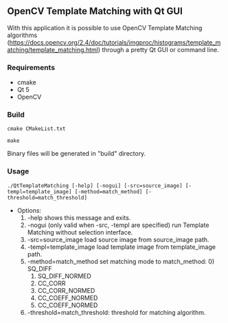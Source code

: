 ## OpenCV Template Matching with Qt GUI

With this application it is possible to use OpenCV Template Matching algorithms (https://docs.opencv.org/2.4/doc/tutorials/imgproc/histograms/template_matching/template_matching.html)
through a pretty Qt GUI or command line.

### Requirements

* cmake
* Qt 5
* OpenCV 

### Build
```
cmake CMakeList.txt
```
```
make
```

Binary files will be generated in "build" directory.

### Usage
```
./QtTemplateMatching [-help] [-nogui] [-src=source_image] [-templ=template_image] [-method=match_method] [-threshold=match_threshold]
```
* Options:
    1. -help shows this message and exits.
    2. -nogui (only valid when -src, -templ are specified) run Template Matching without selection interface.
    3. -src=source_image load source image from source_image path.
    4. -templ=template_image load template image from template_image path.
    5. -method=match_method set matching mode to match_method:
        0) SQ_DIFF
        1) SQ_DIFF_NORMED
        2) CC_CORR
        3) CC_CORR_NORMED
        4) CC_COEFF_NORMED
        5) CC_COEFF_NORMED
    6. -threshold=match_threshold: threshold for matching algorithm.


